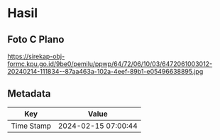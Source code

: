 # Hasil

## Foto C Plano

https://sirekap-obj-formc.kpu.go.id/9be0/pemilu/ppwp/64/72/06/10/03/6472061003012-20240214-111834--87aa463a-102a-4eef-89b1-e05496638895.jpg


## Metadata

| Key        | Value               |
| ---------- | ------------------- |
| Time Stamp | 2024-02-15 07:00:44 |



